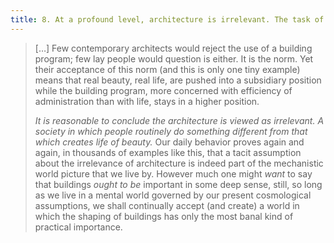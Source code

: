 ```yaml
---
title: 8. At a profound level, architecture is irrelevant. The task of building has no special importance, except in so far as it contributes to practical function through engineering, or to material wealth through image.
---
```


> […] Few contemporary architects would reject the use of a building program; few lay people would question is either. It is the norm. Yet their acceptance of this norm (and this is only one tiny example) means that real beauty, real life, are pushed into a subsidiary position while the building program, more concerned with efficiency of administration than with life, stays in a higher position.
> 
> *It is reasonable to conclude the architecture is viewed as irrelevant. A society in which people routinely do something different from that which creates life of beauty.* Our daily behavior proves again and again, in thousands of examples like this, that a tacit assumption about the irrelevance of architecture is indeed part of the mechanistic world picture that we live by. However much one might *want* to say that buildings *ought to be* important in some deep sense, still, so long as we live in a mental world governed by our present cosmological assumptions, we shall continually accept (and create) a world in which the shaping of buildings has only the most banal kind of practical importance.